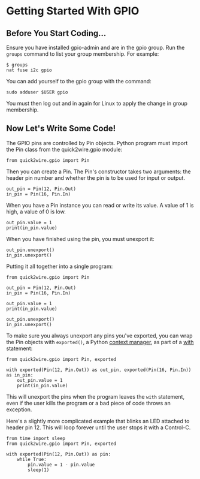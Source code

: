 Getting Started With GPIO
=========================


Before You Start Coding...
--------------------------

Ensure you have installed gpio-admin and are in the gpio group.  Run
the `groups` command to list your group membership. For example:

    $ groups
    nat fuse i2c gpio

You can add yourself to the gpio group with the command:

    sudo adduser $USER gpio

You must then log out and in again for Linux to apply the change in
group membership.


Now Let's Write Some Code!
--------------------------

The GPIO pins are controlled by Pin objects. Python program must
import the Pin class from the quick2wire.gpio module:

    from quick2wire.gpio import Pin

Then you can create a Pin. The Pin's constructor takes two arguments:
the header pin number and whether the pin is to be used for input or
output.

    out_pin = Pin(12, Pin.Out)
    in_pin = Pin(16, Pin.In)

When you have a Pin instance you can read or write its value.  A value
of 1 is high, a value of 0 is low.
   
    out_pin.value = 1
    print(in_pin.value)

When you have finished using the pin, you must unexport it:

    out_pin.unexport()
    in_pin.unexport()

Putting it all together into a single program:

    from quick2wire.gpio import Pin
    
    out_pin = Pin(12, Pin.Out)
    in_pin = Pin(16, Pin.In)
    
    out_pin.value = 1
    print(in_pin.value)
    
    out_pin.unexport()
    in_pin.unexport()

To make sure you always unexport any pins you've exported, you can wrap the Pin objects
with `exported()`, a Python [context manager](http://docs.python.org/reference/datamodel.html#context-managers),
as part of a [with](http://docs.python.org/reference/compound_stmts.html#with) statement:

    from quick2wire.gpio import Pin, exported

    with exported(Pin(12, Pin.Out)) as out_pin, exported(Pin(16, Pin.In)) as in_pin:
        out_pin.value = 1
    	print(in_pin.value)

This will unexport the pins when the program leaves the `with` statement, even 
if the user kills the program or a bad piece of code throws an exception.

Here's a slightly more complicated example that blinks an LED attached to header pin 12. This will 
loop forever until the user stops it with a Control-C.

    from time import sleep
    from quick2wire.gpio import Pin, exported
    
    with exported(Pin(12, Pin.Out)) as pin:
        while True:
            pin.value = 1 - pin.value
            sleep(1)
